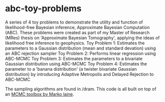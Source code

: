 # abc-toy-problems
A series of 4 toy problems to demonstrate the utility and function of likelihood-free Bayesian inference, Approximate Bayesian Computation (ABC). These problems were created as part of my Master of Research (MRes) thesis on 'Approximate Bayesian Tomography', applying the ideas of likelihood free inference to geophysics.
Toy Problem 1: Estimates the parameters to a Gaussian distribution (mean and standard devation) using an ABC rejection sampler
Toy Problem 2: Performs linear regression using ABC-MCMC
Toy Problem 3: Estimates the parameters to a bivariate Gaussian distribution using ABC-MCMC
Toy Problem 4: Estimates the parameter to a 'banana distribution' (a twister bivariate Gaussian distribution) by introducing Adaptive Metropolis and Delayed Rejection to ABC-MCMC

The sampling algorithms are found in /dram. This code is all built on top of an [MCMC toolbox by Marko laine](http://helios.fmi.fi/~lainema/mcmc/).
